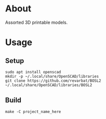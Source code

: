 # About

Assorted 3D printable models.

# Usage

## Setup

    sudo apt install openscad
    mkdir -p ~/.local/share/OpenSCAD/libraries
    git clone https://github.com/revarbat/BOSL2 ~/.local/share/OpenSCAD/libraries/BOSL2

## Build

    make -C project_name_here
